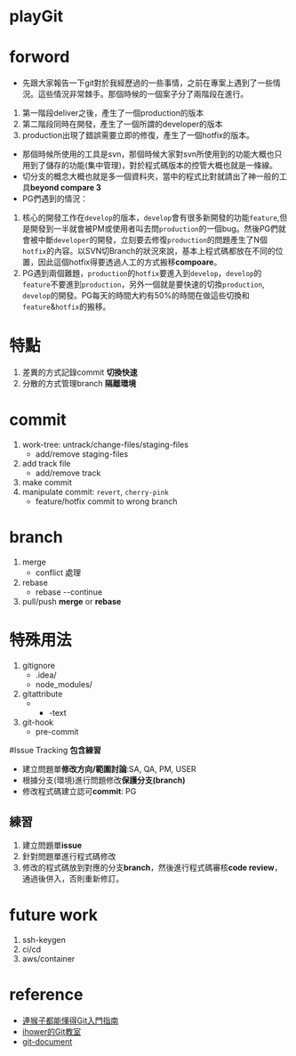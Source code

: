 # playGit



# forword
* 先跟大家報告一下git對於我經歷過的一些事情，之前在專案上遇到了一些情況。這些情況非常棘手。那個時候的一個案子分了兩階段在進行。
1. 第一階段deliver之後，產生了一個production的版本
2. 第二階段同時在開發，產生了一個所謂的developer的版本
3. production出現了錯誤需要立即的修復，產生了一個hotfix的版本。

* 那個時候所使用的工具是svn，那個時候大家對svn所使用到的功能大概也只用到了儲存的功能(集中管理)，對於程式碼版本的控管大概也就是一條線。
* 切分支的概念大概也就是多一個資料夾，當中的程式比對就請出了神一般的工具**beyond compare 3**
* PG們遇到的情況：
1. 核心的開發工作在`develop`的版本，`develop`會有很多新開發的功能`feature`,但是開發到一半就會被PM或使用者叫去問`production`的一個bug。然後PG們就會被中斷`developer`的開發，立刻要去修復`production`的問題產生了N個`hotfix`的內容。以SVN切Branch的狀況來說，基本上程式碼都放在不同的位置，因此這個hotfix得要透過人工的方式搬移**compoare**。
2. PG遇到兩個難題，`production`的`hotfix`要進入到`develop`，`develop`的`feature`不要進到`production`，另外一個就是要快速的切換`production`, `develop`的開發。PG每天的時間大約有50%的時間在做這些切換和`feature`&`hotfix`的搬移。


# 特點
1. 差異的方式記錄commit **切換快速**
2. 分散的方式管理branch **隔離環境**

# commit
1. work-tree: untrack/change-files/staging-files
    * add/remove staging-files
2. add track file
    * add/remove track
3. make commit
4. manipulate commit: `revert`, `cherry-pink`
    * feature/hotfix commit to wrong branch

# branch
1. merge
    * conflict 處理
2. rebase
    * rebase --continue
3. pull/push **merge** or **rebase**


# 特殊用法
1. gitignore
    * .idea/
    * node_modules/
2. gitattribute
    * * -text
3. git-hook
    * pre-commit


#Issue Tracking **包含練習**
* 建立問題單**修改方向/範圍討論**:SA, QA, PM, USER
* 根據分支(環境)進行問題修改**保護分支(branch)**
* 修改程式碼建立認可**commit**: PG

## 練習
1. 建立問題單**issue**
2. 針對問題單進行程式碼修改
3. 修改的程式碼放到對應的分支**branch**，然後進行程式碼審核**code review**，通過後併入，否則重新修訂。

# future work
1. ssh-keygen
2. ci/cd
3. aws/container

# reference
* [連猴子都能懂得Git入門指南](https://backlog.com/git-tutorial/tw/intro/intro2_4.html)
* [ihower的Git教室](https://ihower.tw/git/index.html)
* [git-document](https://git-scm.com/book/en/v2)
